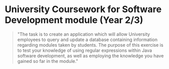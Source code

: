 University Coursework for Software Development module (Year 2/3)
================================================================


> "The task is to create an application which will allow University employees to query and update a database containing information regarding modules taken by students. The purpose of this exercise is to test your knowledge of using regular expressions within Java software development, as well as employing the knowledge you have gained so far in the module."
